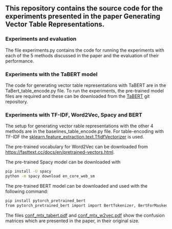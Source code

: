 ## This repository contains the source code for the experiments presented in the paper Generating Vector Table Representations.

### Experiments and evaluation
The file experiments.py contains the code for running the experiments with each of the 5 methods discussed in the paper
and the evaluation of their performance. 



### Experiments with the TaBERT model
The code for generating vector table representations with TaBERT are in the TaBert_table_encode.py file.
To run the experiments, the pre-trained model files are required and these can be downloaded from the [TaBERT](https://github.com/facebookresearch/TaBERT) git repository.

### Experiments with TF-IDF, Word2Vec, Spacy and BERT
The setup for generating vector rable representations with the other 4 methods are in the baselines_table_encode.py file.
For table-encoding with TF-IDF the [sklearn.feature_extraction.text.TfidfVectorizer](https://scikit-learn.org/stable/modules/generated/sklearn.feature_extraction.text.TfidfVectorizer.html?highlight=tfidfvectorizer#sklearn.feature_extraction.text.TfidfVectorizer) is used.

The pre-trained vocabulary for Word2Vec can be downloaded from https://fasttext.cc/docs/en/pretrained-vectors.html.

The pre-trained Spacy model can be downloaded with 
```bash
pip install -U spacy
python -m spacy download en_core_web_sm
```
The pre-trained BERT model can be downloaded and used with the following command:

```bash
pip install pytorch_pretrained_bert
from pytorch_pretrained_bert import import BertTokenizer, BertForMaskedLM
```

The files [conf_mtx_tabert.pdf](https://github.com/anonymUsername11/tableClassification/blob/main/conf_mtx_tabert.pdf) and [conf_mtx_w2vec.pdf](https://github.com/anonymUsername11/tableClassification/blob/main/conf_mtx_w2vec.pdf) show the confusion matrices which are presented in the paper, in their original size. 
